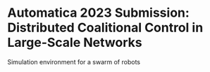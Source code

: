 # Automatica 2023 Submission: Distributed Coalitional Control in Large-Scale Networks

Simulation environment for a swarm of robots
